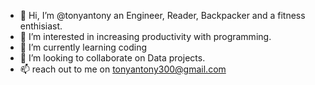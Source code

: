 - 👋 Hi, I’m @tonyantony an Engineer, Reader, Backpacker and a fitness enthisiast.
- 👀 I’m interested in increasing productivity with programming.
- 🌱 I’m currently learning coding
- 💞️ I’m looking to collaborate on Data projects.
- 📫 reach out to me on tonyantony300@gmail.com

<!---
tonyantony300/tonyantony300 is a ✨ special ✨ repository because its `README.md` (this file) appears on your GitHub profile.
You can click the Preview link to take a look at your changes.
--->
